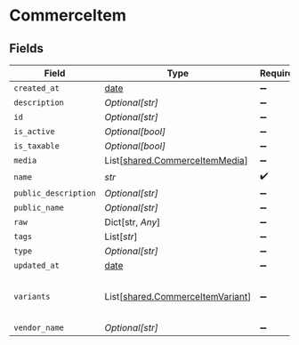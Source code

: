 # CommerceItem


## Fields

| Field                                                                          | Type                                                                           | Required                                                                       | Description                                                                    |
| ------------------------------------------------------------------------------ | ------------------------------------------------------------------------------ | ------------------------------------------------------------------------------ | ------------------------------------------------------------------------------ |
| `created_at`                                                                   | [date](https://docs.python.org/3/library/datetime.html#date-objects)           | :heavy_minus_sign:                                                             | N/A                                                                            |
| `description`                                                                  | *Optional[str]*                                                                | :heavy_minus_sign:                                                             | N/A                                                                            |
| `id`                                                                           | *Optional[str]*                                                                | :heavy_minus_sign:                                                             | N/A                                                                            |
| `is_active`                                                                    | *Optional[bool]*                                                               | :heavy_minus_sign:                                                             | N/A                                                                            |
| `is_taxable`                                                                   | *Optional[bool]*                                                               | :heavy_minus_sign:                                                             | N/A                                                                            |
| `media`                                                                        | List[[shared.CommerceItemMedia](../../models/shared/commerceitemmedia.md)]     | :heavy_minus_sign:                                                             | N/A                                                                            |
| `name`                                                                         | *str*                                                                          | :heavy_check_mark:                                                             | N/A                                                                            |
| `public_description`                                                           | *Optional[str]*                                                                | :heavy_minus_sign:                                                             | N/A                                                                            |
| `public_name`                                                                  | *Optional[str]*                                                                | :heavy_minus_sign:                                                             | N/A                                                                            |
| `raw`                                                                          | Dict[str, *Any*]                                                               | :heavy_minus_sign:                                                             | N/A                                                                            |
| `tags`                                                                         | List[*str*]                                                                    | :heavy_minus_sign:                                                             | N/A                                                                            |
| `type`                                                                         | *Optional[str]*                                                                | :heavy_minus_sign:                                                             | N/A                                                                            |
| `updated_at`                                                                   | [date](https://docs.python.org/3/library/datetime.html#date-objects)           | :heavy_minus_sign:                                                             | N/A                                                                            |
| `variants`                                                                     | List[[shared.CommerceItemVariant](../../models/shared/commerceitemvariant.md)] | :heavy_minus_sign:                                                             | first variant is the default variant                                           |
| `vendor_name`                                                                  | *Optional[str]*                                                                | :heavy_minus_sign:                                                             | N/A                                                                            |